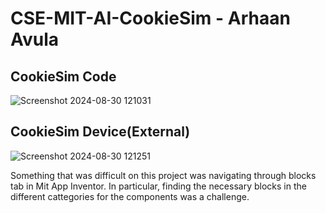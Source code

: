 # CSE-MIT-AI-CookieSim - Arhaan Avula

## CookieSim Code
![Screenshot 2024-08-30 121031](https://github.com/user-attachments/assets/b7f86e61-ef15-4a9f-a166-9c658db9eef0)

## CookieSim Device(External)
![Screenshot 2024-08-30 121251](https://github.com/user-attachments/assets/4310125f-2461-4d44-87da-9c52fbd62799)

Something that was difficult on this project was navigating through blocks tab in Mit App Inventor. In particular, finding the necessary blocks in the different cattegories for the components was a challenge. 
